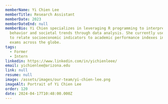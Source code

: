 ```yaml
---
memberName: Yi Chien Lee
memberTitle: Research Assistant
memberDate: 2023
memberDateEnd: null
memberBio: Yi Chien specializes in leveraging R programming to interpret human
  behavior and societal trends through data analysis. She currently uses python
  to relate socioeconomic indicators to academic performance indexes in SAT-like
  exams across the globe.
tags:
  - Former
  - Intern
linkedin: https://www.linkedin.com/in/yichienleee/
email: yichienlee@arizona.edu
link: null
resume: null
image: /assets/images/our-team/yi-chien-lee.png
imageAlt: Portrait of Yi Chien Lee
order: 120
date: 2024-04-17T10:48:00.000Z
---
```

